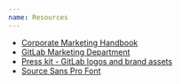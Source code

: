 ```yaml
---
name: Resources
---
```


* [Corporate Marketing Handbook](https://about.gitlab.com/handbook/marketing/corporate-marketing/)
* [GitLab Marketing Department](https://about.gitlab.com/company/team/?department=marketing)
* [Press kit - GitLab logos and brand assets](https://about.gitlab.com/press/press-kit/)
* [Source Sans Pro Font](https://fonts.google.com/specimen/Source+Sans+Pro)
